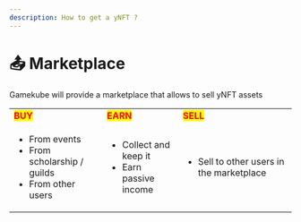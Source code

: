 ```yaml
---
description: How to get a yNFT ?
---
```


# 📤 Marketplace

Gamekube will provide a marketplace that allows to sell yNFT assets

|                                                                                          |                                                                   |                                                          |
| ---------------------------------------------------------------------------------------- | ----------------------------------------------------------------- | -------------------------------------------------------- |
| <mark style="color:red;">**BUY**</mark>                                                  | <mark style="color:red;">**EARN**</mark>                          | <mark style="color:red;">**SELL**</mark>                 |
| <ul><li>From events</li><li>From scholarship / guilds</li><li>From other users</li></ul> | <ul><li>Collect and keep it</li><li>Earn passive income</li></ul> | <ul><li>Sell to other users in the marketplace</li></ul> |
